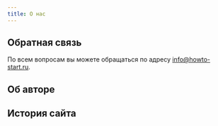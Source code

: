 ```yaml
---
title: О нас
---
```


## Обратная связь

По всем вопросам вы можете обращаться по адресу
[info@howto-start.ru](mailto:info@howto-start.ru).

## Об авторе

## История сайта
